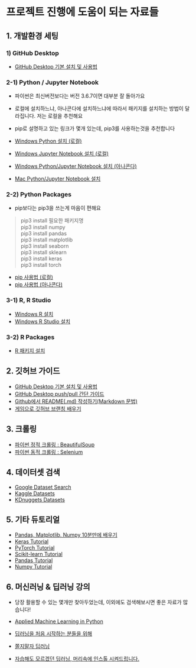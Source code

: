 # 프로젝트 진행에 도움이 되는 자료들



## 1. 개발환경 세팅

### 1) GitHub Desktop
- [GitHub Desktop 기본 설치 및 사용법](https://poppy-leni.tistory.com/entry/GitHub-DeskTop-%EC%84%A4%EC%B9%98-%EB%B0%8F-%EA%B8%B0%EB%B3%B8-%EC%82%AC%EC%9A%A9%EB%B2%95?category=625632)

### 2-1) Python / Jupyter Notebook

- 파이썬은 최신버전보다는 버전 3.6.7이면 대부분 잘 돌아가요
- 로컬에 설치하느냐, 아나콘다에 설치하느냐에 따라서 패키지를 설치하는 방법이 달라집니다. 저는 로컬을 추천해요
- pip로 설명하고 있는 링크가 몇개 있는데, pip3를 사용하는것을 추천합니다

- [Windows Python 설치 (로컬)](https://medium.com/@psychet_learn/python-%EA%B8%B0%EC%B4%88-2%EC%9E%A5-python-%EC%84%A4%EC%B9%98-%EB%B0%8F-%ED%99%98%EA%B2%BD%EC%84%A4%EC%A0%95-windows-ver-b030d96bcbd0)  
- [Windows Jupyter Notebook 설치 (로컬)](https://brunch.co.kr/@mapthecity/16)  


- [Windows Python/Jupyter Notebook 설치 (아나콘다)](https://tensorflow.blog/%EC%9C%88%EB%8F%84%EC%9A%B0%EC%A6%88%EC%97%90-%EC%95%84%EB%82%98%EC%BD%98%EB%8B%A4-%ED%85%90%EC%84%9C%ED%94%8C%EB%A1%9C%EC%9A%B0-%EC%84%A4%EC%B9%98%ED%95%98%EA%B8%B0/)

- [Mac Python/Jupyter Notebook 설치](https://www.appsmint.com/2016/10/jupyteripython-notebook.html)  


### 2-2) Python Packages
- pip보다는 pip3을 쓰는게 마음이 편해요   
> pip3 install 필요한 패키지명  
> pip3 install numpy  
> pip3 install pandas  
> pip3 install matplotlib  
> pip3 install seaborn  
> pip3 install sklearn  
> pip3 install keras  
> pip3 install torch  


- [pip 사용법 (로컬)](https://www.bloger.kr/42)
- [pip 사용법 (아나콘다)](https://nittaku.tistory.com/102)


### 3-1) R, R Studio

- [Windows R 설치](https://kkokkilkon.tistory.com/4?category=640116)  
- [Windows R Studio 설치](https://kkokkilkon.tistory.com/5)

### 3-2) R Packages

- [R 패키지 설치](https://rfriend.tistory.com/7)


## 2. 깃허브 가이드

- [GitHub Desktop 기본 설치 및 사용법](https://poppy-leni.tistory.com/entry/GitHub-DeskTop-%EC%84%A4%EC%B9%98-%EB%B0%8F-%EA%B8%B0%EB%B3%B8-%EC%82%AC%EC%9A%A9%EB%B2%95?category=625632)  
- [GitHub Desktop push/pull 간단 가이드](https://github.com/KU-BIG/project_default_to_clone/blob/master/github_desktop_simple_guide.pdf)  
- [Github에서 README(.md) 작성하기(Markdown 문법)](https://teragoon.wordpress.com/2012/04/04/github%EC%97%90%EC%84%9C-readmemd-%EC%9E%91%EC%84%B1%ED%95%98%EA%B8%B0markdown-%EB%AC%B8%EB%B2%95/)  
- [게임으로 깃허브 브랜칭 배우기](https://learngitbranching.js.org/)    
 


## 3. 크롤링

- [파이썬 정적 크롤링 : BeautifulSoup](https://beomi.github.io/2017/01/20/HowToMakeWebCrawler/)  
- [파이썬 동적 크롤링 : Selenium](https://beomi.github.io/2017/02/27/HowToMakeWebCrawler-With-Selenium/)

## 4. 데이터셋 검색
- [Google Dataset Search](https://toolbox.google.com/datasetsearch?fbclid=IwAR3QnkmmXsVY8zoGlz3t4HzmxcVSliDIruPSud7EnZoz7eUqGzrgXBeLNzc)  
- [Kaggle Datasets](https://www.kaggle.com/datasets)  
- [KDnuggets Datasets](https://www.kdnuggets.com/datasets/index.html)

## 5. 기타 듀토리얼

- [Pandas, Matplotlib, Numpy 10분만에 배우기](https://ourcstory.tistory.com/145)  
- [Keras Tutorial](https://elitedatascience.com/keras-tutorial-deep-learning-in-python)  
- [PyTorch Tutorial](https://tutorials.pytorch.kr/)  
- [Scikit-learn Tutorial](https://scikit-learn.org/stable/tutorial/index.html)  
- [Pandas Tutorial](https://pandas.pydata.org/pandas-docs/stable/getting_started/tutorials.html)  
- [Numpy Tutorial](https://docs.scipy.org/doc/numpy/user/quickstart.html)  

## 6. 머신러닝 & 딥러닝 강의

- 당장 활용할 수 있는 몇개만 찾아두었는데, 이외에도 검색해보시면 좋은 자료가 많습니다!

- [Applied Machine Learning in Python](https://www.coursera.org/learn/python-machine-learning)  
- [딥러닝을 처음 시작하는 분들을 위해](https://www.whydsp.org/284)  
- [쫄지말자 딥러닝](https://www.slideshare.net/modulabs/2-cnn-rnn?ref=http://hellogohn.com/post_one18)  
- [자습해도 모르겠던 딥러닝, 머리속에 인스톨 시켜드립니다.](https://www.slideshare.net/yongho/ss-79607172)  


